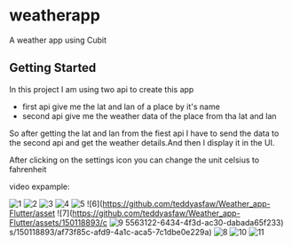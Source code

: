# weatherapp

A weather app using Cubit

## Getting Started

In this project I am using two api to create this app

- first api give me the lat and lan of a place by it's name
- second api give me the weather data of the place from tha lat and lan

So after getting the lat and lan from the fiest api I have to send the data to the second api and get the weather details.And then I display it in the UI.

After clicking on the settings icon you can change the unit celsius to fahrenheit

video expample:



![1](https://github.com/teddyasfaw/Weather_app-Flutter/assets/150118893/cfbe4930-ded1-40fb-b166-ee82b0bc888e)
![2](https://github.com/teddyasfaw/Weather_app-Flutter/assets/150118893/5ec01020-b72f-4cdf-ab73-dcb721256d95)
![3](https://github.com/teddyasfaw/Weather_app-Flutter/assets/150118893/56bb28de-f013-455c-a38a-8a7e2c6caadc)
![4](https://github.com/teddyasfaw/Weather_app-Flutter/assets/150118893/ffe49230-fd76-428a-8a54-6a09cdab50a0)
![5](https://github.com/teddyasfaw/Weather_app-Flutter/assets/150118893/3a63d7c6-d17b-4b00-9681-1be099448ef6)
![6](https://github.com/teddyasfaw/Weather_app-Flutter/asset
![7](https://github.com/teddyasfaw/Weather_app-Flutter/assets/150118893/c
![9](https://github.com/teddyasfaw/Weather_app-Flutter/assets/150118893/38a50db3-5f1a-4f0e-a7fb-aba0577d7f42)
5563122-6434-4f3d-ac30-dabada65f233)
s/150118893/af73f85c-afd9-4a1c-aca5-7c1dbe0e229a)
![8](https://github.com/teddyasfaw/Weather_app-Flutter/assets/150118893/9568d115-bd4e-4151-8f20-8ad5381cbd03)
![10](https://github.com/teddyasfaw/Weather_app-Flutter/assets/150118893/9e4285cc-3586-4d18-8c9d-7fdd4b6fdea5)
![11](https://github.com/teddyasfaw/Weather_app-Flutter/assets/150118893/fe7cc261-161b-43ef-bdcb-5fc1664366ad)
